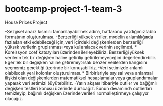 # bootcamp-project-1-team-3
House Prices Project

-Sezgisel analiz kısmını tamamlayabilmek adına, haftasonu yazdığımız tablo formatının oluşturulması.
-Benzerliği yüksek veriler, modelin anlamlılığında fazladan etki edebileceği için, veri içindeki değişkenlerden benzerliği yüksek verilerin gruplanması veya kullanılacak verinin seçilmesi.
    * Korelasyon coef katsayıları üzerinden ilerleyebiliriz. Benzerliği yüksek verilerin tek bir değişken haline getirilip getirilemeyeceğini değerlendirebilir. Eğer tek bir değişken haline getiremiyorsak benzer verilerden hangisini seçmemiz gerektiği üzerinde bir konuşabiliriz.
-Veri setimizde anlamlı olabilecek yeni kolonlar oluşturulması.
    * Birbirleriyle sayısal veya anlamsal ilişkisi olan değişkenlerden matematiksel hesaplamalar veya gruplandırmalar yaparak veri setimizi büyütebiliriz.
-Yarın akşam itibariyle outlier ve bağığmlı değişken testleri konusu üzerinde duracağız. Bunun devamında outlierları temizleyip, bağımlı değişken üzerinde verileri normalleştirmeye çalışıyor olacağız.

